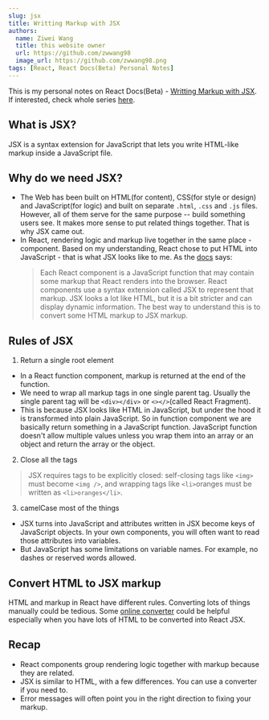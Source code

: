 ```yaml
---
slug: jsx
title: Writting Markup with JSX
authors:
  name: Ziwei Wang
  title: this website owner
  url: https://github.com/zwwang98
  image_url: https://github.com/zwwang98.png
tags: [React, React Docs(Beta) Personal Notes]
---
```


This is my personal notes on React Docs(Beta) - [Writting Markup with JSX](https://beta.reactjs.org/learn/writing-markup-with-jsx).  If interested, check whole series [here](https://zwwang98.github.io/blog/react-docs-beta-notes).

## What is JSX?
JSX is a syntax extension for JavaScript that lets you write HTML-like markup inside a JavaScript file.

## Why do we need JSX?
- The Web has been built on HTML(for content), CSS(for style or design) and JavaScript(for logic) and built on separate `.html`, `.css` and `.js` files. 
  However, all of them serve for the same purpose -- build something users see. 
  It makes more sense to put related things together. That is why JSX came out.
- In React, rendering logic and markup live together in the same place - component. 
  Based on my understanding, React chose to put HTML into JavaScript - that is what JSX looks like to me.
  As the [docs](https://beta.reactjs.org/learn/writing-markup-with-jsx) says:
  > Each React component is a JavaScript function that may contain some markup that React renders into the browser.
    React components use a syntax extension called JSX to represent that markup.
    JSX looks a lot like HTML, but it is a bit stricter and can display dynamic information.
    The best way to understand this is to convert some HTML markup to JSX markup.

## Rules of JSX
1. Return a single root element
  - In a React function component, markup is returned at the end of the function.
  - We need to wrap all markup tags in one single parent tag. Usually the single parent tag will be `<div></div>` or `<></>`(called React Fragment).
  - This is because JSX looks like HTML in JavaScript, but under the hood it is transformed into plain JavaScript. 
    So in function component we are basically return something in a JavaScript function.
    JavaScript function doesn't allow multiple values unless you wrap them into an array or an object and return the array or the object.
2. Close all the tags
  > JSX requires tags to be explicitly closed: self-closing tags like `<img>` must become `<img />`, and wrapping tags like `<li>`oranges must be written as `<li>oranges</li>`.
3. camelCase most of the things
  - JSX turns into JavaScript and attributes written in JSX become keys of JavaScript objects. In your own components, you will often want to read those attributes into variables.
  - But JavaScript has some limitations on variable names. For example, no dashes or reserved words allowed.

## Convert HTML to JSX markup
HTML and markup in React have different rules. Converting lots of things manually could be tedious.
Some [online converter](https://transform.tools/html-to-jsx) could be helpful especially when you have lots of HTML to be converted into React JSX.

## Recap
- React components group rendering logic together with markup because they are related.
- JSX is similar to HTML, with a few differences. You can use a converter if you need to.
- Error messages will often point you in the right direction to fixing your markup.




